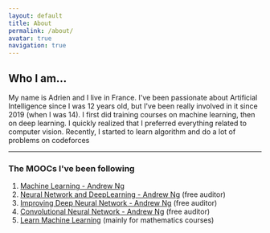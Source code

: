 ```yaml
---
layout: default
title: About
permalink: /about/
avatar: true
navigation: true
---
```


## Who I am...
My name is Adrien and I live in France. I've been passionate about Artificial Intelligence since I was 12 years old, but I've been really involved in it since 2019 (when I was 14). 
I first did training courses on machine learning, then on deep learning. I quickly realized that I preferred everything related to computer vision. Recently, I started to learn algorithm and do a lot of problems on codeforces

---

### The MOOCs I've been following

1. <a href="https://www.coursera.org/learn/machine-learning?" target="_blank">Machine Learning - Andrew Ng</a>
2. <a href="https://www.coursera.org/learn/neural-networks-deep-learning?specialization=deep-learning" target="_blank">Neural Network and DeepLearning - Andrew Ng</a> (free auditor)
3. <a href="https://www.coursera.org/learn/deep-neural-network" target="_blank">Improving Deep Neural Network - Andrew Ng</a> (free auditor)
4. <a href="https://www.coursera.org/learn/convolutional-neural-networks" target="_blank">Convolutional Neural Network - Andrew Ng</a> (free auditor)
5. <a href="https://github.com/llSourcell/Learn_Machine_Learning_in_3_Months" target="_blank">Learn Machine Learning</a> (mainly for mathematics courses)
